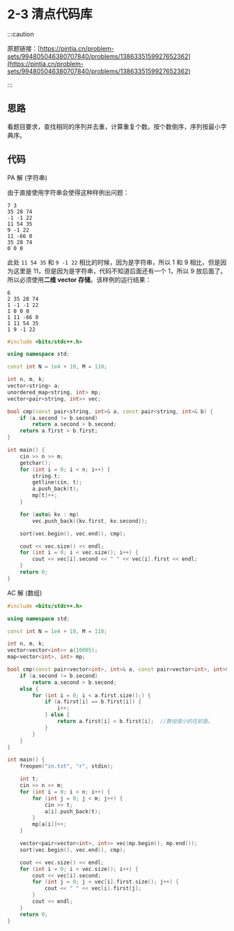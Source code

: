 # 2-3 清点代码库

:::caution

原题链接：[https://pintia.cn/problem-sets/994805046380707840/problems/1386335159927652362](https://pintia.cn/problem-sets/994805046380707840/problems/1386335159927652362)

:::

## 思路

看题目要求，查找相同的序列并去重，计算重复个数。按个数倒序，序列按最小字典序。

## 代码

PA 解 (字符串)

由于直接使用字符串会使得这种样例出问题：

```
7 3
35 28 74
-1 -1 22
11 54 35
9 -1 22
11 -66 0
35 28 74
0 0 0
```

此处 `11 54 35` 和 `9 -1 22` 相比的时候，因为是字符串，所以 1 和 9 相比，但是因为这里是 11，但是因为是字符串，代码不知道后面还有一个 1，所以 9 放后面了。所以必须使用**二维 vector 存储**。该样例的运行结果：

```
6
2 35 28 74
1 -1 -1 22
1 0 0 0
1 11 -66 0
1 11 54 35
1 9 -1 22
```



```cpp
#include <bits/stdc++.h>

using namespace std;

const int N = 1e4 + 10, M = 110;

int n, m, k;
vector<string> a;
unordered_map<string, int> mp;
vector<pair<string, int>> vec;

bool cmp(const pair<string, int>& a, const pair<string, int>& b) {
    if (a.second != b.second)
        return a.second > b.second;
    return a.first < b.first;
}

int main() {
    cin >> n >> m;
    getchar();
    for (int i = 0; i < n; i++) {
        string t;
        getline(cin, t);
        a.push_back(t);
        mp[t]++;
    }

    for (auto& kv : mp)
        vec.push_back({kv.first, kv.second});

    sort(vec.begin(), vec.end(), cmp);

    cout << vec.size() << endl;
    for (int i = 0; i < vec.size(); i++) {
        cout << vec[i].second << " " << vec[i].first << endl;
    }
    return 0;
}
```



AC 解 (数组)

```cpp
#include <bits/stdc++.h>

using namespace std;

const int N = 1e4 + 10, M = 110;

int n, m, k;
vector<vector<int>> a(10005);
map<vector<int>, int> mp;

bool cmp(const pair<vector<int>, int>& a, const pair<vector<int>, int>& b) {
    if (a.second != b.second)
        return a.second > b.second;
    else {
        for (int i = 0; i < a.first.size();) {
            if (a.first[i] == b.first[i]) {
                i++;
            } else {
                return a.first[i] < b.first[i];  //数组值小的在前面。
            }
        }
    }
}

int main() {
    freopen("in.txt", "r", stdin);

    int t;
    cin >> n >> m;
    for (int i = 0; i < n; i++) {
        for (int j = 0; j < m; j++) {
            cin >> t;
            a[i].push_back(t);
        }
        mp[a[i]]++;
    }

    vector<pair<vector<int>, int>> vec(mp.begin(), mp.end());
    sort(vec.begin(), vec.end(), cmp);

    cout << vec.size() << endl;
    for (int i = 0; i < vec.size(); i++) {
        cout << vec[i].second;
        for (int j = 0; j < vec[i].first.size(); j++) {
            cout << " " << vec[i].first[j];
        }
        cout << endl;
    }
    return 0;
}
```

